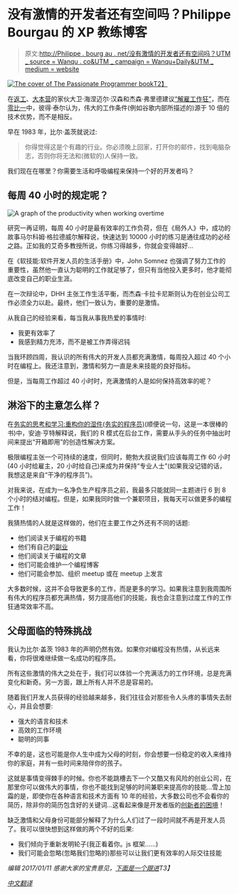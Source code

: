# 没有激情的开发者还有空间吗？Philippe Bourgau 的 XP 教练博客

> 原文:[http://Philippe . bourg au . net/没有激情的开发者还有空间吗？UTM _ source = Wanqu . co&UTM _ campaign = Wanqu+Daily&UTM _ medium = website](http://philippe.bourgau.net/is-there-any-room-for-the-not-passionate-developer/?utm_source=wanqu.co&utm_campaign=Wanqu+Daily&utm_medium=website)



[![The cover of The Passionate Programmer book](../Images/85fc4255f24cbb2c97a9880ec449616a.png)T2】](https://www.amazon.com/Passionate-Programmer-Remarkable-Development-Pragmatic-ebook/dp/B00AYQNR5U/ref=sr_1_1?tag=pbourgau-20&ie=UTF8&qid=1470025727&sr=8-1&keywords=the+passionate+programmer)

在[返工](https://www.amazon.com/Rework-Jason-Fried/dp/0307463745/ref=sr_1_1?tag=pbourgau-20&ie=UTF8&qid=1469597091&sr=8-1&keywords=rework)、[大本营](https://basecamp.com/)的家伙大卫·海涅迈尔·汉森和杰森·弗里德建议[“解雇工作狂”](https://signalvnoise.com/posts/902-fire-the-workaholics)，而在[零比一](https://www.amazon.com/Zero-One-Notes-Startups-Future/dp/0804139296/ref=sr_1_1?tag=pbourgau-20&ie=UTF8&qid=1469801854&sr=8-1&keywords=zero+to+one)中，彼得·泰尔认为，伟大的工作条件(例如谷歌内部所描述的)源于 10 倍的技术优势，而不是相反。

早在 1983 年，比尔·盖茨就说过:

> 你得觉得这是个有趣的行业。你必须晚上回家，打开你的邮件，找到电脑杂志，否则你将无法和(微软的)人保持一致。

我们现在在哪里？你需要生活和呼吸编程来保持一个好的开发者吗？

## 每周 40 小时的规定呢？

![A graph of the productivity when working overtime](../Images/5fbbce5e0cb75299256d134fe658d49a.png)

研究一再证明，每周 40 小时是最有效率的工作负荷，但在《局外人》中，成功的故事马尔科姆·格拉德威尔解释说，快速达到 10000 小时的练习是通往成功的必经之路。正如我的艾奇多教授所说，你练习得越多，你就会变得越好…

在《软技能:软件开发人员的生活手册》中，John Somnez 也强调了努力工作的重要性，虽然他一直认为聪明的工作就足够了，但只有当他投入更多时，他才能彻底改变自己的职业生涯。

在一次辩论中，DHH 主张工作生活平衡，而杰森·卡拉卡尼斯则认为在创业公司工作必须全力以赴。最终，他们一致认为，重要的是激情。

从我自己的经验来看，每当我从事我热爱的事情时:

*   我更有效率了
*   我感到精力充沛，而不是被工作弄得迟钝

当我环顾四周，我认识的所有伟大的开发人员都充满激情，每周投入超过 40 个小时在编程上。我还注意到，激情和努力一直是未来技能的良好指标。

但是，当每周工作超过 40 小时时，充满激情的人是如何保持高效率的呢？

## 淋浴下的主意怎么样？

在[务实的思考和学习:重构你的湿件(务实的程序员)](https://www.amazon.com/Pragmatic-Thinking-Learning-Refactor-Programmers/dp/1934356050)(顺便说一句，这是一本很棒的书)中，安迪·亨特解释说，我们的 R 模式在后台工作，需要从手头的任务中抽出时间来提出“开箱即用”的创造性解决方案。

极限编程主张一个可持续的速度，但同时，鲍勃大叔说我们应该每周工作 60 小时(40 小时给雇主，20 小时给自己)来成为并保持“专业人士”(如果我没记错的话，我想这是来自“干净的程序员”)。

对我来说，在成为一名净负生产程序员之前，我最多只能就同一主题进行 6 到 8 个小时的结对编程。但是，如果我同时做一个兼职项目，我每天可以做更多的编程工作！

我猜热情的人就是这样做的，他们在主要工作之外还有不同的话题:

*   他们阅读关于编程的书籍
*   他们有自己的[副业](http://www.sideprojectbook.com/)
*   他们阅读关于编程的文章
*   他们可能会维护一个编程博客
*   他们可能会参加、组织 meetup 或在 meetup 上发言

大多数时候，这并不会导致更多的工作，而是更多的学习。如果我注意到我周围所有伟大的程序员都充满热情，努力提高他们的技能，我也会注意到过度工作的工作狂通常效率不高。

## 父母面临的特殊挑战

我认为比尔·盖茨 1983 年的声明仍然有效。如果你对编程没有热情，从长远来看，你将很难继续做一名成功的程序员。

所有这些激情的伟大之处在于，我们可以体验一个充满活力的工作环境，总是充满变化和新奇。另一方面，跟上所有人并不总是容易的。

随着我们开发人员获得的经验越来越多，我们往往会对那些令人头疼的事情失去耐心，并且会想要:

*   强大的语言和技术
*   高效的工作环境
*   聪明的同事

不幸的是，这也可能是你人生中成为父母的时刻，你会想要一份稳定的收入来维持你的家庭，并有一些时间来陪伴你的孩子。

这就是事情变得棘手的时候。你也不能跳槽去下一个又酷又有风险的创业公司，在那里你可以做伟大的事情，你也不能找到足够的时间兼职来提高你的技能…雪上加霜的是，即使你在各种语言和技术方面有 10 年的经验，大多数公司也不会看你的简历，除非你的简历包含好的关键词…这看起来像是开发者版的[创新者的困境](https://www.amazon.com/Innovators-Dilemma-Revolutionary-Change-Business/dp/0062060244/ref=sr_1_sc_1?tag=pbourgau-20&ie=UTF8&qid=1470024448&sr=8-1-spell&keywords=the+innovator%27s+dilemns)！

缺乏激情和父母身份可能部分解释了为什么人们过了一段时间就不再是开发人员了。我可以很快想到这样做的两个不好的后果:

*   我们倾向于重新发明轮子(我正看着你。js 框架……)
*   我们可能会忽略(忽略我们忽略的)那些可以让我们更有效率的人际交往技能

*编辑 2017/01/11 感谢大家的宝贵意见，[下面是一个跟进](/what-happens-to-non-enthusiast-programmers-in-the-long-run/)T3】*

*[中文翻译](http://www.inside.com.tw/2016/08/05/is-there-any-room-for-the-not-passionate-developer)*


